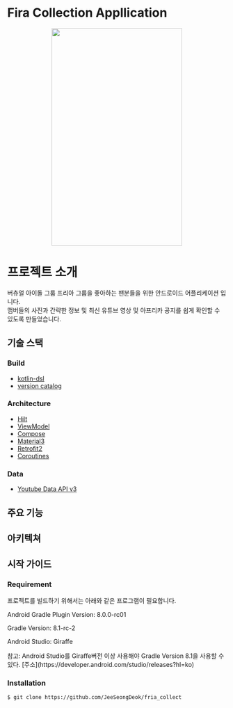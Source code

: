 # Fira Collection Appllication
<p align="center">
  <img src="pictures/app_home_picture.gif" width="300" height="500">
</p>

# 프로젝트 소개
버츄얼 아이돌 그룹 프리아 그룹을 좋아하는 팬분들을 위한 안드로이드 어플리케이션 입니다.<br>
맴버들의 사진과 간략한 정보 및 최신 유튜브 영상 및 아프리카 공지를 쉽게 확인할 수 있도록 만들었습니다.

## 기술 스택
### Build
- [kotlin-dsl]("https://docs.gradle.org/current/userguide/kotlin_dsl.html")
- [version catalog]("https://docs.gradle.org/current/userguide/platforms.html")
### Architecture
- [Hilt]("https://developer.android.com/training/dependency-injection/hilt-android")
- [ViewModel]("https://developer.android.com/topic/libraries/architecture/viewmodel?hl=ko")
- [Compose]("https://developer.android.com/jetpack/compose?hl=ko")
- [Material3]("https://developer.android.com/jetpack/androidx/releases/compose-material3?hl=ko")
- [Retrofit2]("https://square.github.io/retrofit/")
- [Coroutines]("https://github.com/Kotlin/kotlinx.coroutines")

### Data
- [Youtube Data API v3]("https://developers.google.com/youtube/v3?hl=ko")

## 주요 기능

## 아키텍쳐

## 시작 가이드
### Requirement
<p>프로젝트를 빌드하기 위해서는 아래와 같은 프로그램이 필요합니다.</p>
<p>Android Gradle Plugin Version: 8.0.0-rc01</p>
<p>Gradle Version: 8.1-rc-2</p>
<p>Android Studio: Giraffe</p>
<p>참고: Android Studio를 Giraffe버전 이상 사용해야 Gradle Version 8.1을 사용할 수 있다. [주소](https://developer.android.com/studio/releases?hl=ko)</p>

### Installation
``` bash
$ git clone https://github.com/JeeSeongDeok/fria_collect
```